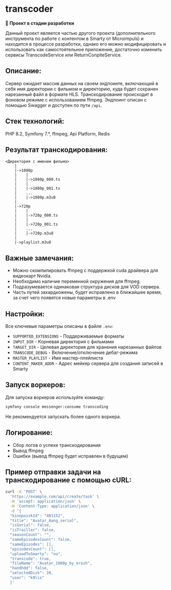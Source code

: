 # transcoder

🚧 **Проект в стадии разработки**

Данный проект является частью другого проекта (дополнительного инструмента по работе с контентом в Smarty от Microimpuls) и находится в процессе разработки, однако его можно модифицировать и использовать как самостоятельное приложение, достаточно изменить сервисы TranscodeService или ReturnConpiteService.

## Описание:

Сервер ожидает массив данных на своем эндпоинте, включающий в себя имя директории с фильмом и директорию, куда будет сохранен нарезанный файл в формате HLS. Транскодирование происходит в фоновом режиме с использованием ffmpeg. Эндпоинт описан с помощью Swagger и доступен по пути `/api`.

## Стек технологий:

PHP 8.2, Symfony 7.*, ffmpeg, Api Platform, Redis

## Результат транскодирования:

```
<Директория с именем фильма>
    |
    |->1080p
    |    |
    |    |->1080p_000.ts
    |    |
    |    |->1080p_001.ts
    |    ...
    |    |->1080p.m3u8
    |
    |->720p
    |    |
    |    |->720p_000.ts
    |    |
    |    |->720p_001.ts
    |    ...
    |    |->720p.m3u8
    |
    |->playlist.m3u8
```

## Важные замечания:

- Можно скомпилировать ffmpeg с поддержкой cuda драйвера для видеокарт Nvidia.
- Необходимо наличие переменной окружения для ffmpeg.
- Подразумевается одинаковая структура дисков для VOD сервера.
- Часть путей захардкожены, будет исправлено в ближайшее время, за счет чего появятся новые параметры в .env

## Настройки:

Все ключевые параметры описаны в файле `.env`:

- `SUPPORTED_EXTENSIONS` - Поддерживаемые форматы
- `INPUT_DIR` - Корневая директория с фильмами
- `TARGET_DIR` - Целевая директория для хранения нарезанных файлов
- `TRANSCODE_DEBUG` - Включение/отключение дебаг-режима
- `MASTER_PLAYLIST` - Имя мастер-плейлиста
- `CONTENT_MAKER_ADDR` - Адрес мейкер сервера для создания записей в Smarty

## Запуск воркеров:

Для запуска воркеров используйте команду:

```bash
symfony console messenger:consume transcoding
```

Не рекомендуется запускать более одного воркера.

## Логирование:

- Сбор логов о успехе транскодирования
- Вывод ffmpeg
- Ошибки (вывод ffmpeg будет исправлен в будущем)

## Пример отправки задачи на транскодирование с помощью cURL:

```bash
curl -X 'POST' \
  'https://example.com/api/create/task' \
  -H 'accept: application/json' \
  -H 'Content-Type: application/json' \
  -d '{
  "kinopoiskId": "401152",
  "title": "Avatar_Aang_serial",
  "isSerial": false,
  "isTrailler": false,
  "seasonCount": "",
  "sameEpisodesCount": false,
  "sameEpisodes": [],
  "episodesCount": [],
  "uploadToSmarty": "no",
  "transcode": true,
  "fileName": "Avatar_1080p_by_krosh",
  "handhdd": false,
  "selectedDisk": 20,
  "user": "k9lis"
  }'
```

